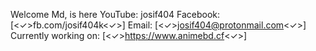 Welcome Md, is here
YouTube: josif404
Facebook: [<✓>fb.com/josif404k<✓>]
Email: [<✓>josif404@protonmail.com<✓>]
Currently working on: [<✓>https://www.animebd.cf<✓>]
